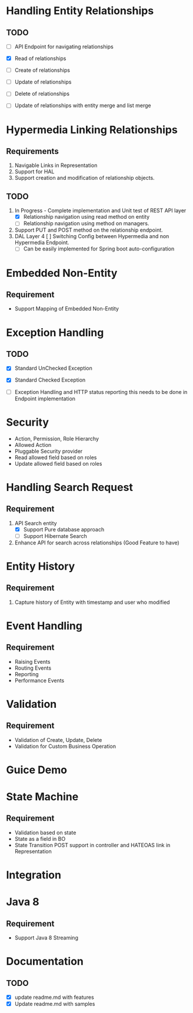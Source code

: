 Handling Entity Relationships
=============================

TODO
----
* [ ] API Endpoint for navigating relationships
* [X] Read of relationships
* [ ] Create of relationships
* [ ] Update of relationships
* [ ] Delete of relationships
* [ ] Update of relationships with entity merge and list merge


Hypermedia Linking Relationships
================================

Requirements
------------

1. Navigable Links in Representation
2. Support for HAL
3. Support creation and modification of relationship objects.


TODO
----
1. In Progress - Complete implementation and Unit test of REST API layer
	* [X] Relationship navigation using read method on entity
	* [ ] Relationship navigation using method on managers.
2. Support PUT and POST method on the relationship endpoint.
3. DAL Layer
4 [ ] Switching Config between Hypermedia and non Hypermedia Endpoint.
    * [ ] Can be easily implemented for Spring boot auto-configuration
    
Embedded Non-Entity
===

Requirement
----------
* Support Mapping of Embedded Non-Entity
 
Exception Handling
===

TODO
-----
* [X] Standard UnChecked Exception
* [X] Standard Checked Exception
* [ ] Exception Handling and HTTP status reporting this needs to be done in Endpoint implementation



Security
===
* Action, Permission, Role Hierarchy
* Allowed Action
* Pluggable Security provider
* Read allowed field based on roles
* Update allowed field based on roles


Handling Search Request
=============================

Requirement
-----------
1. API Search entity
    * [X] Support Pure database approach
    * [ ] Support Hibernate Search
2. Enhance API for search across relationships (Good Feature to have)

Entity History
==============

Requirement
-----------
1. Capture history of Entity with timestamp and user who modified

Event Handling
==============

Requirement
-----------
* Raising Events
* Routing Events
* Reporting
* Performance Events

Validation
==========

Requirement
-----------
* Validation of Create, Update, Delete
* Validation for Custom Business Operation

Guice Demo
==========

State Machine
=============

Requirement
-----------

* Validation based on state
* State as a field in BO
* State Transition POST support in controller and HATEOAS link in Representation

Integration
===

Java 8
======

Requirement
-----------
* Support Java 8 Streaming


Documentation
=============

TODO
----
* [X] update readme.md with features
* [X] Update readme.md with samples
